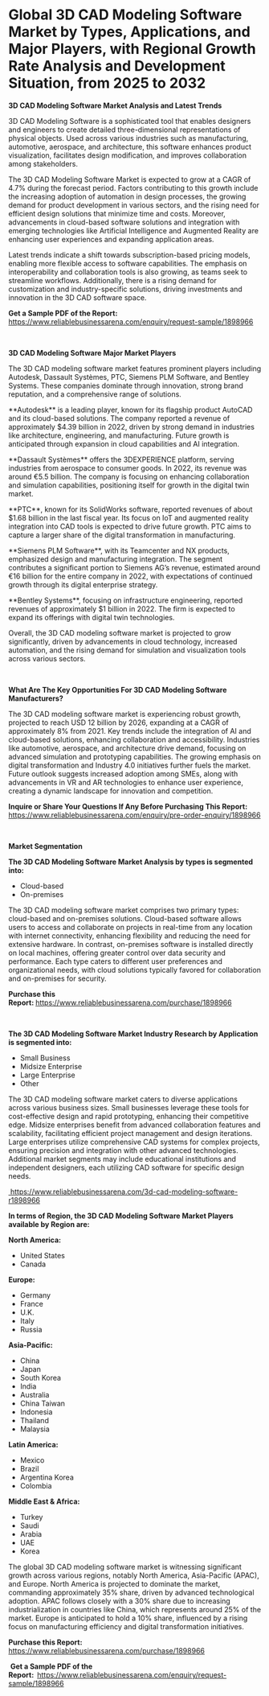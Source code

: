 <p><h1>Global 3D CAD Modeling Software Market by Types, Applications, and Major Players, with Regional Growth Rate Analysis and Development Situation, from 2025 to 2032</h1></p><p><strong>3D CAD Modeling Software Market Analysis and Latest Trends</strong></p>
<p><p>3D CAD Modeling Software is a sophisticated tool that enables designers and engineers to create detailed three-dimensional representations of physical objects. Used across various industries such as manufacturing, automotive, aerospace, and architecture, this software enhances product visualization, facilitates design modification, and improves collaboration among stakeholders.</p><p>The 3D CAD Modeling Software Market is expected to grow at a CAGR of 4.7% during the forecast period. Factors contributing to this growth include the increasing adoption of automation in design processes, the growing demand for product development in various sectors, and the rising need for efficient design solutions that minimize time and costs. Moreover, advancements in cloud-based software solutions and integration with emerging technologies like Artificial Intelligence and Augmented Reality are enhancing user experiences and expanding application areas.</p><p>Latest trends indicate a shift towards subscription-based pricing models, enabling more flexible access to software capabilities. The emphasis on interoperability and collaboration tools is also growing, as teams seek to streamline workflows. Additionally, there is a rising demand for customization and industry-specific solutions, driving investments and innovation in the 3D CAD software space.</p></p>
<p><strong>Get a Sample PDF of the Report:&nbsp;</strong> <a href="https://www.reliablebusinessarena.com/enquiry/request-sample/1898966?utm_campaign=3319&utm_medium=2&utm_source=Github&utm_content=ia&utm_term=19042025&utm_id=3d-cad-modeling-software">https://www.reliablebusinessarena.com/enquiry/request-sample/1898966</a></p>
<p>&nbsp;</p>
<p><strong>3D CAD Modeling Software Major Market Players</strong></p>
<p><p>The 3D CAD modeling software market features prominent players including Autodesk, Dassault Systèmes, PTC, Siemens PLM Software, and Bentley Systems. These companies dominate through innovation, strong brand reputation, and a comprehensive range of solutions.</p><p>**Autodesk** is a leading player, known for its flagship product AutoCAD and its cloud-based solutions. The company reported a revenue of approximately $4.39 billion in 2022, driven by strong demand in industries like architecture, engineering, and manufacturing. Future growth is anticipated through expansion in cloud capabilities and AI integration.</p><p>**Dassault Systèmes** offers the 3DEXPERIENCE platform, serving industries from aerospace to consumer goods. In 2022, its revenue was around €5.5 billion. The company is focusing on enhancing collaboration and simulation capabilities, positioning itself for growth in the digital twin market.</p><p>**PTC**, known for its SolidWorks software, reported revenues of about $1.68 billion in the last fiscal year. Its focus on IoT and augmented reality integration into CAD tools is expected to drive future growth. PTC aims to capture a larger share of the digital transformation in manufacturing.</p><p>**Siemens PLM Software**, with its Teamcenter and NX products, emphasized design and manufacturing integration. The segment contributes a significant portion to Siemens AG’s revenue, estimated around €16 billion for the entire company in 2022, with expectations of continued growth through its digital enterprise strategy.</p><p>**Bentley Systems**, focusing on infrastructure engineering, reported revenues of approximately $1 billion in 2022. The firm is expected to expand its offerings with digital twin technologies.</p><p>Overall, the 3D CAD modeling software market is projected to grow significantly, driven by advancements in cloud technology, increased automation, and the rising demand for simulation and visualization tools across various sectors.</p></p>
<p>&nbsp;</p>
<p><strong>What Are The Key Opportunities For 3D CAD Modeling Software Manufacturers?</strong></p>
<p><p>The 3D CAD modeling software market is experiencing robust growth, projected to reach USD 12 billion by 2026, expanding at a CAGR of approximately 8% from 2021. Key trends include the integration of AI and cloud-based solutions, enhancing collaboration and accessibility. Industries like automotive, aerospace, and architecture drive demand, focusing on advanced simulation and prototyping capabilities. The growing emphasis on digital transformation and Industry 4.0 initiatives further fuels the market. Future outlook suggests increased adoption among SMEs, along with advancements in VR and AR technologies to enhance user experience, creating a dynamic landscape for innovation and competition.</p></p>
<p><strong>Inquire or Share Your Questions If Any Before Purchasing This Report:</strong> <a href="https://www.reliablebusinessarena.com/enquiry/pre-order-enquiry/1898966?utm_campaign=3319&utm_medium=2&utm_source=Github&utm_content=ia&utm_term=19042025&utm_id=3d-cad-modeling-software">https://www.reliablebusinessarena.com/enquiry/pre-order-enquiry/1898966</a></p>
<p>&nbsp;</p>
<p><strong>Market Segmentation</strong></p>
<p><strong>The 3D CAD Modeling Software Market Analysis by types is segmented into:</strong></p>
<p><ul><li>Cloud-based</li><li>On-premises</li></ul></p>
<p><p>The 3D CAD modeling software market comprises two primary types: cloud-based and on-premises solutions. Cloud-based software allows users to access and collaborate on projects in real-time from any location with internet connectivity, enhancing flexibility and reducing the need for extensive hardware. In contrast, on-premises software is installed directly on local machines, offering greater control over data security and performance. Each type caters to different user preferences and organizational needs, with cloud solutions typically favored for collaboration and on-premises for security.</p></p>
<p><strong>Purchase this Report:&nbsp;</strong><a href="https://www.reliablebusinessarena.com/purchase/1898966?utm_campaign=3319&utm_medium=2&utm_source=Github&utm_content=ia&utm_term=19042025&utm_id=3d-cad-modeling-software">https://www.reliablebusinessarena.com/purchase/1898966</a></p>
<p>&nbsp;</p>
<p><strong>The 3D CAD Modeling Software Market Industry Research by Application is segmented into:</strong></p>
<p><ul><li>Small Business</li><li>Midsize Enterprise</li><li>Large Enterprise</li><li>Other</li></ul></p>
<p><p>The 3D CAD modeling software market caters to diverse applications across various business sizes. Small businesses leverage these tools for cost-effective design and rapid prototyping, enhancing their competitive edge. Midsize enterprises benefit from advanced collaboration features and scalability, facilitating efficient project management and design iterations. Large enterprises utilize comprehensive CAD systems for complex projects, ensuring precision and integration with other advanced technologies. Additional market segments may include educational institutions and independent designers, each utilizing CAD software for specific design needs.</p></p>
<p><a href="https://www.reliablebusinessarena.com/3d-cad-modeling-software-r1898966?utm_campaign=3319&utm_medium=2&utm_source=Github&utm_content=ia&utm_term=19042025&utm_id=3d-cad-modeling-software">&nbsp;https://www.reliablebusinessarena.com/3d-cad-modeling-software-r1898966</a></p>
<p><strong>In terms of Region, the 3D CAD Modeling Software Market Players available by Region are:</strong></p>
<p>
    <p> <strong> North America: </strong>
        <ul>
            <li>United States</li>
            <li>Canada</li>
        </ul>
        </p> 
    <p> <strong> Europe: </strong>
        <ul>
            <li>Germany</li>
            <li>France</li>
            <li>U.K.</li>
            <li>Italy</li>
            <li>Russia</li>
        </ul>
        </p> 
    <p> <strong> Asia-Pacific: </strong>
        <ul>
            <li>China</li>
            <li>Japan</li>
            <li>South Korea</li>
            <li>India</li>
            <li>Australia</li>
            <li>China Taiwan</li>
            <li>Indonesia</li>
            <li>Thailand</li>
            <li>Malaysia</li>
        </ul>
        </p> 
    <p> <strong> Latin America: </strong>
        <ul>
            <li>Mexico</li>
            <li>Brazil</li>
            <li>Argentina Korea</li>
            <li>Colombia</li>
        </ul>
        </p> 
    <p> <strong> Middle East & Africa: </strong>
        <ul>
            <li>Turkey</li>
            <li>Saudi</li>
            <li>Arabia</li>
            <li>UAE</li>
            <li>Korea</li>
        </ul>
    </p>
    </p>
<p><p>The global 3D CAD modeling software market is witnessing significant growth across various regions, notably North America, Asia-Pacific (APAC), and Europe. North America is projected to dominate the market, commanding approximately 35% share, driven by advanced technological adoption. APAC follows closely with a 30% share due to increasing industrialization in countries like China, which represents around 25% of the market. Europe is anticipated to hold a 10% share, influenced by a rising focus on manufacturing efficiency and digital transformation initiatives.</p></p>
<p><strong>Purchase this Report: </strong><a href="https://www.reliablebusinessarena.com/purchase/1898966?utm_campaign=3319&utm_medium=2&utm_source=Github&utm_content=ia&utm_term=19042025&utm_id=3d-cad-modeling-software">https://www.reliablebusinessarena.com/purchase/1898966</a></p>
<p>&nbsp;<strong>Get a Sample PDF of the Report:&nbsp;&nbsp;</strong><a href="https://www.reliablebusinessarena.com/enquiry/request-sample/1898966?utm_campaign=3319&utm_medium=2&utm_source=Github&utm_content=ia&utm_term=19042025&utm_id=3d-cad-modeling-software">https://www.reliablebusinessarena.com/enquiry/request-sample/1898966</a></p>
<p><strong></strong></p>
<p><p></p><p></p><p></p></p>
